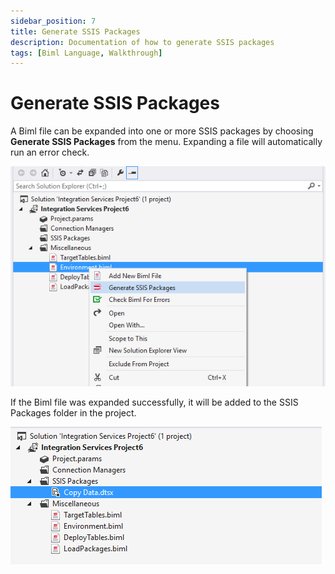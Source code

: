 ```yaml
---
sidebar_position: 7
title: Generate SSIS Packages
description: Documentation of how to generate SSIS packages
tags: [Biml Language, Walkthrough]
---
```

# Generate SSIS Packages

A Biml file can be expanded into one or more SSIS packages by choosing **Generate SSIS Packages** from the menu. Expanding a file will automatically run an error check.

![Generate SSIS Packages](../images/generate-packages.jpg "Generate SSIS Packages")

If the Biml file was expanded successfully, it will be added to the SSIS Packages folder in the project.

![Created Package](../images/created-package.jpg "Created Package")